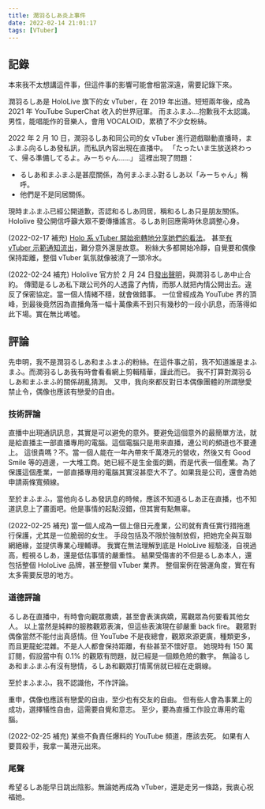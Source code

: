 ```yaml
---
title: 潤羽るしあ炎上事件
date: 2022-02-14 21:01:17
tags: [VTuber]
---
```

## 記錄

本來我不太想講這件事，但這件事的影響可能會相當深遠，需要記錄下來。

潤羽るしあ是 HoloLive 旗下的女 vTuber，在 2019 年出道。短短兩年後，成為 2021 年 YouTube SuperChat 收入的世界冠軍。
而まふまふ...抱歉我不太認識。男性，能唱能作的音樂人，會用 VOCALOID，累積了不少女粉絲。

2022 年 2 月 10 日，潤羽るしあ和同公司的女 vTuber 進行遊戲聯動直播時，まふまふ向るしあ發私訊，而私訊內容出現在直播中。
「たったいま生放送終わって、帰る準備してるよ。みーちゃん……」
這裡出現了問題：
* るしあ和まふまふ是甚麼關係，為何まふまふ對るしあ以「みーちゃん」稱呼。
* 他們是不是同居關係。

現時まふまふ已經公開道歉，否認和るしあ同居，稱和るしあ只是朋友關係。
Hololive 發公開信呼籲大眾不要傳播謠言。るしあ則回應需時休息調整心身。

(2022-02-17 補充)
[Holo 系 vTuber 開始宛轉地分享她們的看法](https://www.youtube.com/watch?v=93HKbgt5RhE)。
甚至[有 vTuber 示範通知流出](https://www.youtube.com/watch?v=gRXng0N66NQ)，難分意外還是故意。
粉絲大多都開始冷靜，自覺要和偶像保持距離，整個 vTuber 氣氛就像被澆了一頭冷水。

(2022-02-24 補充)
Hololive 官方於 2 月 24 日[發出聲明](https://cover-corp.com/news/detail/20220224a/)，與潤羽るしあ中止合約。
傳聞是るしあ私下跟公司外的人透露了內情，而那人就把內情公開出去。違反了保密協定。當一個人情緒不穩，就會做錯事。
一位曾經成為 YouTube 界的頂峰，到最後竟然因為直播角落一幅十萬像素不到只有幾秒的一段小訊息，而落得如此下場。實在無比唏噓。

## 評論

先申明，我不是潤羽るしあ和まふまふ的粉絲。在這件事之前，我不知道誰是まふまふ。而潤羽るしあ我有時會看看網上剪輯精華，謹此而已。
我不打算對潤羽るしあ和まふまふ的關係胡亂猜測。
又申，我向來都反對日本偶像團體的所謂戀愛禁止令，偶像也應該有戀愛的自由。

### 技術評論

直播中出現通訊訊息，其實是可以避免的意外。要避免這個意外的最簡單方法，就是給直播主一部直播專用的電腦。這個電腦只是用來直播，連公司的頻道也不要連上。
這很貴嗎？不。當一個人能在一年內帶來千萬港元的營收，然後又有 Good Smile 等的週邊，一大堆工商。她已經不是生金蛋的鵝，而是代表一個產業。為了保護這個產業，一部直播專用的電腦其實沒甚麼大不了。如果我是公司，還會為她申請兩條寬頻線。

至於まふまふ，當他向るしあ發訊息的時候，應該不知道るしあ正在直播，也不知道訊息上了畫面吧。他是事情的起點沒錯，但其實有點無辜。

(2022-02-25 補充)
當一個人成為一個上億日元產業，公司就有責任實行措拖進行保護，尤其是一位脆弱的女生。
手段包括及不限於強制放假，把她完全與互聯網絕緣，並提供專業心理輔導。
我實在無法理解到底是 HoloLive 經驗淺，自視過高，輕視るしあ，還是低估事情的嚴重性。
結果受傷害的不但是るしあ本人，還包括整個 HoloLive 品牌，甚至整個 vTuber 業界。
整個案例在營運角度，實在有太多需要反思的地方。

### 道德評論

るしあ在直播中，有時會向觀眾撒嬌，甚至會表演病嬌，罵觀眾為何要看其他女人。
以上當然是純粹的服務觀眾表演，但這些表演現在卻嚴重 back fire。
觀眾對偶像當然不能付出真感情。但 YouTube 不是夜總會，觀眾來源更廣，種類更多，而且更龍蛇混雜。不是人人都會保持距離，有些甚至不懷好意。
她現時有 150 萬訂閱，假設當中有 0.1% 的觀眾有問題，就已經是一個頗危險的數字。
無論るしあ和まふまふ有沒有戀情，るしあ和觀眾打情罵俏就已經在走鋼線。

至於まふまふ，我不認識他，不作評論。

重申，偶像也應該有戀愛的自由，至少也有交友的自由。
但有些人會為事業上的成功，選擇犠性自由，這需要自覺和意志。
至少，要為直播工作設立專用的電腦。

(2022-02-25 補充)
某些不負責任爆料的 YouTube 頻道，應該去死。
如果有人要買殺手，我拿一萬港元出來。

### 尾聲

希望るしあ能早日跳出陰影。無論她再成為 vTuber，還是走另一條路，我衷心祝福她。
